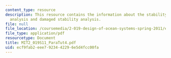 ```yaml
---
content_type: resource
description: This resource contains the information about the stability, hydrostatic
  analysis and damaged stability analysis.
file: null
file_location: /coursemedia/2-019-design-of-ocean-systems-spring-2011/ecf9fab2eee7923442296e5d4fcc00fa_MIT2_019S11_ParaTut4.pdf
file_type: application/pdf
resourcetype: Document
title: MIT2_019S11_ParaTut4.pdf
uid: ecf9fab2-eee7-9234-4229-6e5d4fcc00fa
---
```


